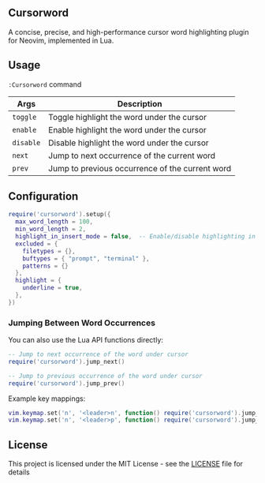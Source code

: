 ## Cursorword

A concise, precise, and high-performance cursor word highlighting plugin for Neovim, implemented in Lua.

## Usage

`:Cursorword` command

| **Args**  | **Description**                             |
| --------- | ------------------------------------------- |
| `toggle`  | Toggle highlight the word under the cursor  |
| `enable`  | Enable highlight the word under the cursor  |
| `disable` | Disable highlight the word under the cursor |
| `next`    | Jump to next occurrence of the current word |
| `prev`    | Jump to previous occurrence of the current word |

## Configuration

```lua
require('cursorword').setup({
  max_word_length = 100,
  min_word_length = 2,
  highlight_in_insert_mode = false,  -- Enable/disable highlighting in insert mode (default: false)
  excluded = {
    filetypes = {},
    buftypes = { "prompt", "terminal" },
    patterns = {}
  },
  highlight = {
    underline = true,
  },
})
```

### Jumping Between Word Occurrences

You can also use the Lua API functions directly:

```lua
-- Jump to next occurrence of the word under cursor
require('cursorword').jump_next()

-- Jump to previous occurrence of the word under cursor
require('cursorword').jump_prev()
```

Example key mappings:

```lua
vim.keymap.set('n', '<leader>n', function() require('cursorword').jump_next() end, { desc = 'Jump to next word occurrence' })
vim.keymap.set('n', '<leader>p', function() require('cursorword').jump_prev() end, { desc = 'Jump to previous word occurrence' })
```

## License

This project is licensed under the MIT License - see the [LICENSE](LICENSE) file for details
